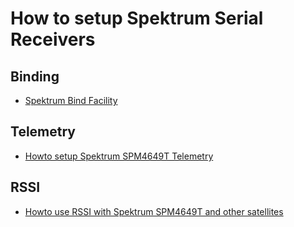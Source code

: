 # How to setup Spektrum Serial Receivers
## Binding
 - [Spektrum Bind Facility](https://github.com/betaflight/betaflight/wiki/Spektrum-Satellite-Bind-for-3.2)

## Telemetry
 - [Howto setup Spektrum SPM4649T Telemetry](https://github.com/betaflight/betaflight/wiki/Spektrum-SPM4649T-SRXL-Telemetry-setup)

## RSSI
 - [Howto use RSSI with Spektrum SPM4649T and other satellites](https://github.com/betaflight/betaflight/wiki/Howto-use-RSSI-with-Spektrum-SPM4649T-and-other-satellites)